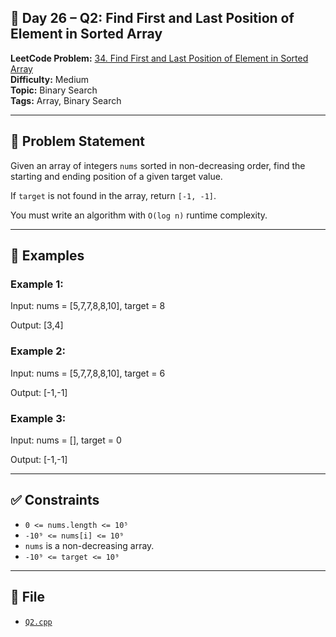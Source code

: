 ## 🧩 **Day 26 – Q2: Find First and Last Position of Element in Sorted Array**

**LeetCode Problem:** [34. Find First and Last Position of Element in Sorted Array](https://leetcode.com/problems/find-first-and-last-position-of-element-in-sorted-array)  
**Difficulty:** Medium  
**Topic:** Binary Search  
**Tags:** Array, Binary Search

---

## 📄 Problem Statement

Given an array of integers `nums` sorted in non-decreasing order, find the starting and ending position of a given target value.

If `target` is not found in the array, return `[-1, -1]`.

You must write an algorithm with `O(log n)` runtime complexity.

---

## 🧠 Examples

### Example 1:

Input: nums = [5,7,7,8,8,10], target = 8

Output: [3,4]

### Example 2:

Input: nums = [5,7,7,8,8,10], target = 6

Output: [-1,-1]

### Example 3:

Input: nums = [], target = 0

Output: [-1,-1]

---

## ✅ Constraints

- `0 <= nums.length <= 10⁵`
- `-10⁹ <= nums[i] <= 10⁹`
- `nums` is a non-decreasing array.
- `-10⁹ <= target <= 10⁹`

---

## 📁 File

- [`Q2.cpp`](./Q2.cpp)
